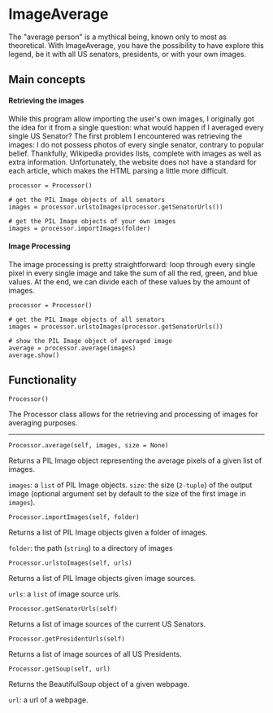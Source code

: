 # ImageAverage
The "average person" is a mythical being, known only to most as theoretical. With ImageAverage, you have the possibility to have explore this legend, be it with all US senators, presidents, or with your own images.
## Main concepts
#### Retrieving the images
While this program allow importing the user's own images, I originally got the idea for it from a single question: what would happen if I averaged every single US Senator? The first problem I encountered was retrieving the images: I do not possess photos of every single senator, contrary to popular belief. Thankfully, Wikipedia provides lists, complete with images as well as extra information. Unfortunately, the website does not have a standard for each article, which makes the HTML parsing a little more difficult.
```
processor = Processor()

# get the PIL Image objects of all senators
images = processor.urlstoImages(processor.getSenatorUrls())

# get the PIL Image objects of your own images
images = processor.importImages(folder)
```
#### Image Processing
The image processing is pretty straightforward: loop through every single pixel in every single image and take the sum of all the red, green, and blue values. At the end, we can divide each of these values by the amount of images.
```
processor = Processor()

# get the PIL Image objects of all senators
images = processor.urlstoImages(processor.getSenatorUrls())

# show the PIL Image object of averaged image
average = processor.average(images)
average.show()
```
## Functionality
```
Processor()
```

The Processor class allows for the retrieving and processing of images for averaging purposes.

---

```
Processor.average(self, images, size = None)
```

Returns a PIL Image object representing the average pixels of a given list of images.  
 
`images`: a `list` of PIL Image objects.
`size`: the size (`2-tuple`) of the output image (optional argument set by default to the size of the first image in `images`).

```
Processor.importImages(self, folder)
```

Returns a list of PIL Image objects given a folder of images.  

`folder`: the path (`string`) to a directory of images 

```
Processor.urlstoImages(self, urls)
```

Returns a list of PIL Image objects given image sources.  

`urls`: a `list` of image source urls.

```
Processor.getSenatorUrls(self)
```

Returns a list of image sources of the current US Senators.  

```
Processor.getPresidentUrls(self)
```

Returns a list of image sources of all US Presidents.  

```
Processor.getSoup(self, url)
```

 Returns the BeautifulSoup object of a given webpage.
 
 `url`: a url of a webpage.
